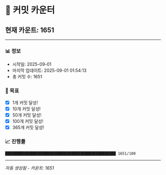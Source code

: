 # 🔢 커밋 카운터

## 현재 카운트: 1651

---

### 📊 정보
- 시작일: 2025-09-01
- 마지막 업데이트: 2025-09-01 01:54:13
- 총 커밋 수: 1651

### 🎯 목표
- [x] 1개 커밋 달성!
- [x] 10개 커밋 달성!
- [x] 50개 커밋 달성!
- [x] 100개 커밋 달성!
- [x] 365개 커밋 달성!

### 📈 진행률
```
██████████████████████████████████████████████████ 1651/100
```

---
*자동 생성됨 - 카운트: 1651*
